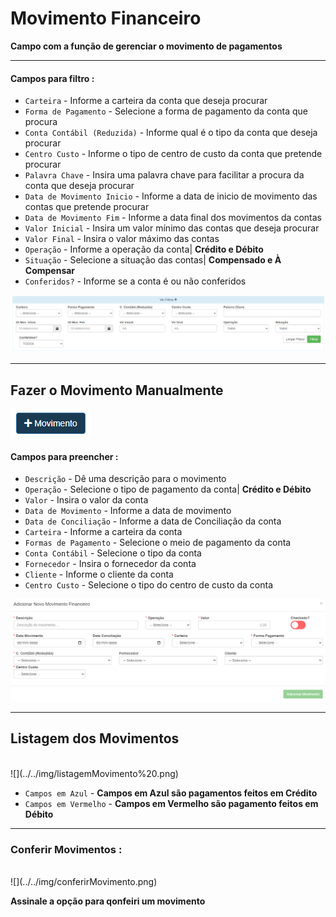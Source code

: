 # Movimento Financeiro
**Campo com a função de gerenciar o movimento de pagamentos**
***

#### **Campos para filtro :**

* `Carteira` - Informe a carteira da conta que deseja procurar
* `Forma de Pagamento` - Selecione a forma de pagamento da conta que procura
* `Conta Contábil (Reduzida)` - Informe qual é o tipo da conta que deseja procurar
* `Centro Custo` - Informe o tipo de centro de custo da conta que pretende procurar
* `Palavra Chave` - Insira uma palavra chave para facilitar a procura da conta que deseja procurar
* `Data de Movimento Inicio` - Informe a data de inicio de movimento das contas que pretende procurar
* `Data de Movimento Fim` - Informe a data final dos movimentos da contas
* `Valor Inicial` - Insira um valor mínimo das contas que deseja procurar
* `Valor Final` - Insira o valor máximo das contas
* `Operação` - Informe a operação da conta| **Crédito e Débito**
* `Situação` - Selecione a situação das contas| **Compensado e À Compensar**
* `Conferidos?` - Informe se a conta é ou não conferidos

![](../../img/filtroMovimento.png)
***

## Fazer o Movimento Manualmente

![](../../img/botaoMovimento.png)

#### **Campos para preencher :**

* `Descrição` - Dê uma descrição para o movimento
* `Operação` - Selecione o tipo de pagamento da conta| **Crédito e Débito**
* `Valor` - Insira o valor da conta
* `Data de Movimento` - Informe a data de movimento
* `Data de Conciliação` - Informe a data de Conciliação da conta
* `Carteira` - Informe a carteira da conta  
* `Formas de Pagamento` - Selecione o meio de pagamento da conta
* `Conta Contábil` - Selecione o tipo da conta
* `Fornecedor` - Insira o fornecedor da conta
* `Cliente` - Informe o cliente da conta
* `Centro Custo` - Selecione o tipo do centro de custo da conta

![](../../img/movimentoPage.png)
***
## **Listagem dos Movimentos**
<br>
![](../../img/listagemMovimento%20.png)

* `Campos em Azul` - **Campos em Azul são pagamentos feitos em Crédito**
* `Campos em Vermelho` - **Campos em Vermelho são pagamento feitos em Débito**
***

### **Conferir Movimentos :**
<br>
![](../../img/conferirMovimento.png)
 
**Assinale a opção para qonfeiri um movimento**